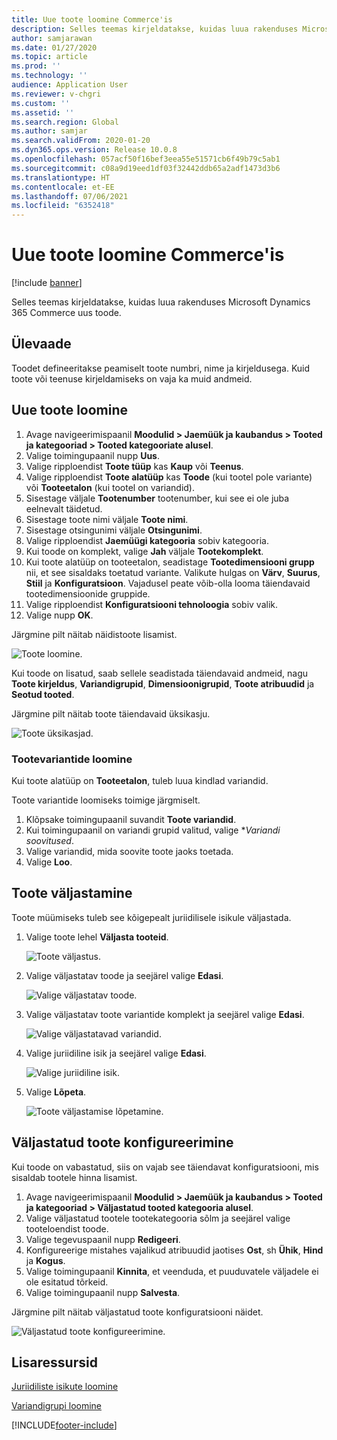 ```yaml
---
title: Uue toote loomine Commerce'is
description: Selles teemas kirjeldatakse, kuidas luua rakenduses Microsoft Dynamics 365 Commerce uus toode.
author: samjarawan
ms.date: 01/27/2020
ms.topic: article
ms.prod: ''
ms.technology: ''
audience: Application User
ms.reviewer: v-chgri
ms.custom: ''
ms.assetid: ''
ms.search.region: Global
ms.author: samjar
ms.search.validFrom: 2020-01-20
ms.dyn365.ops.version: Release 10.0.8
ms.openlocfilehash: 057acf50f16bef3eea55e51571cb6f49b79c5ab1
ms.sourcegitcommit: c08a9d19eed1df03f32442ddb65a2adf1473d3b6
ms.translationtype: HT
ms.contentlocale: et-EE
ms.lasthandoff: 07/06/2021
ms.locfileid: "6352418"
---
```

# <a name="create-a-new-product-in-commerce"></a>Uue toote loomine Commerce'is


[!include [banner](includes/banner.md)]

Selles teemas kirjeldatakse, kuidas luua rakenduses Microsoft Dynamics 365 Commerce uus toode.

## <a name="overview"></a>Ülevaade

Toodet defineeritakse peamiselt toote numbri, nime ja kirjeldusega. Kuid toote või teenuse kirjeldamiseks on vaja ka muid andmeid.

## <a name="create-a-new-product"></a>Uue toote loomine

1. Avage navigeerimispaanil **Moodulid \> Jaemüük ja kaubandus \> Tooted ja kategooriad \> Tooted kategooriate alusel**.
1. Valige toimingupaanil nupp **Uus**.
1. Valige ripploendist **Toote tüüp** kas **Kaup** või **Teenus**.
1. Valige ripploendist **Toote alatüüp** kas **Toode** (kui tootel pole variante) või **Tooteetalon** (kui tootel on variandid).
1. Sisestage väljale **Tootenumber** tootenumber, kui see ei ole juba eelnevalt täidetud.
1. Sisestage toote nimi väljale **Toote nimi**.
1. Sisestage otsingunimi väljale **Otsingunimi**.
1. Valige ripploendist **Jaemüügi kategooria** sobiv kategooria.
1. Kui toode on komplekt, valige **Jah** väljale **Tootekomplekt**.
1. Kui toote alatüüp on tooteetalon, seadistage **Tootedimensiooni grupp** nii, et see sisaldaks toetatud variante. Valikute hulgas on **Värv**, **Suurus**, **Stiil** ja **Konfiguratsioon**. Vajadusel peate võib-olla looma täiendavaid tootedimensioonide gruppide.
1. Valige ripploendist **Konfiguratsiooni tehnoloogia** sobiv valik.
1. Valige nupp **OK**.

Järgmine pilt näitab näidistoote lisamist.

![Toote loomine.](media/create-new-product.png)

Kui toode on lisatud, saab sellele seadistada täiendavaid andmeid, nagu **Toote kirjeldus**, **Variandigrupid**, **Dimensioonigrupid**, **Toote atribuudid** ja **Seotud tooted**.

Järgmine pilt näitab toote täiendavaid üksikasju.

![Toote üksikasjad.](media/create-new-product-2.png)

### <a name="create-product-variants"></a>Tootevariantide loomine

Kui toote alatüüp on **Tooteetalon**, tuleb luua kindlad variandid. 

Toote variantide loomiseks toimige järgmiselt.

1. Klõpsake toimingupaanil suvandit **Toote variandid**.
1. Kui toimingupaanil on variandi grupid valitud, valige **Variandi soovitused*.
1. Valige variandid, mida soovite toote jaoks toetada.
1. Valige **Loo**.

## <a name="release-a-product"></a>Toote väljastamine

Toote müümiseks tuleb see kõigepealt juriidilisele isikule väljastada.

1. Valige toote lehel **Väljasta tooteid**.

    ![Toote väljastus.](media/create-new-product-3.png)

1. Valige väljastatav toode ja seejärel valige **Edasi**.

    ![Valige väljastatav toode.](media/create-new-product-4.png)

1. Valige väljastatav toote variantide komplekt ja seejärel valige **Edasi**.

    ![Valige väljastatavad variandid.](media/create-new-product-5.png)

1. Valige juriidiline isik ja seejärel valige **Edasi**.

    ![Valige juriidiline isik.](media/create-new-product-6.png)

1. Valige **Lõpeta**.

    ![Toote väljastamise lõpetamine.](media/create-new-product-7.png)

## <a name="configure-a-released-product"></a>Väljastatud toote konfigureerimine

Kui toode on vabastatud, siis on vajab see täiendavat konfiguratsiooni, mis sisaldab tootele hinna lisamist.

1. Avage navigeerimispaanil **Moodulid \> Jaemüük ja kaubandus \> Tooted ja kategooriad \> Väljastatud tooted kategooria alusel**.
1. Valige väljastatud tootele tootekategooria sõlm ja seejärel valige tooteloendist toode.
1. Valige tegevuspaanil nupp **Redigeeri**.
1. Konfigureerige mistahes vajalikud atribuudid jaotises **Ost**, sh **Ühik**, **Hind** ja **Kogus**.
1. Valige toimingupaanil **Kinnita**, et veenduda, et puuduvatele väljadele ei ole esitatud tõrkeid.
1. Valige toimingupaanil nupp **Salvesta**.

Järgmine pilt näitab väljastatud toote konfiguratsiooni näidet.

![Väljastatud toote konfigureerimine.](media/create-new-product-8.png)

## <a name="additional-resources"></a>Lisaressursid

[Juriidiliste isikute loomine](channels-legal-entities.md)

[Variandigrupi loomine](create-variant-group.md) 


[!INCLUDE[footer-include](../includes/footer-banner.md)]